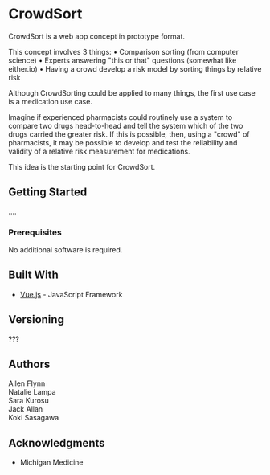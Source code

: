 # CrowdSort 

CrowdSort is a web app concept in prototype format.

This concept involves 3 things:
  • Comparison sorting (from computer science)
  • Experts answering "this or that" questions (somewhat like either.io)
  • Having a crowd develop a risk model by sorting things by relative risk

Although CrowdSorting could be applied to many things, the first use case is a medication use case.

Imagine if experienced pharmacists could routinely use a system to compare two drugs head-to-head and tell the system which of the two drugs carried the greater risk. If this is possible, then, using a "crowd" of pharmacists, it may be possible to develop and test the reliability and validity of a relative risk measurement for medications. 

This idea is the starting point for CrowdSort. 


## Getting Started

....

### Prerequisites

No additional software is required. 


## Built With

* [Vue.js](https://vuejs.org/) - JavaScript Framework


## Versioning

???

## Authors

Allen Flynn  
Natalie Lampa  
Sara Kurosu  
Jack Allan  
Koki Sasagawa


## Acknowledgments

* Michigan Medicine
